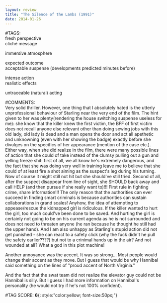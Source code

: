 ```yaml
---  
layout: review  
title: "The Silence of the Lambs (1991)"  
date: 2014-01-26  
---  
```

  
#TAGS:  
fresh perspective  
cliché message  
  
immersive atmosphere  
  
expected outcome  
acceptable suspense (developments predicted minutes before)  
  
intense action  
realistic effects  
  
untraceable (natural) acting  
  
#COMMENTS:  
Very solid thriller. However, one thing that I absolutely hated is the utterly unprofessional behaviour of Starling near the very end of the film. The hint given to her was plenty(rendering the house switching suspense useless for me): she know that the killer knew the first victim, the BFF of first victim does not recall anyone else relevant other than doing sewing jobs with this old lady, old lady is dead and a man opens the door and act all apethetic and unknowning (even with her showing the badge) exactly before she divulges on the specifics of her appearance (mention of the case etc.). Either way, when she did realize in the film, there were many possible lines of action that she could of take instead of the clumsy pulling out a gun and yelling freeze shit: first of all, we all know he's extremely dangerous, and the fact that she was doing very well in training leave me to believe that she could of at least fire a shot aiming as the suspect's leg during his turning. Now of course it might still not hit but she should've still tried. Second of all, after the suspect disappear from line of sight, she SHOULD back away and call HELP (and then pursue if she really want to)!!! First rule in fighting crime, share information!!! The only reason that the authorities can ever succeed in finding smart criminals is because authorities can sustain collaborations in grand scales! Anyhow, the idea of attempting to appease/rescue the kidnapped girl is ridiculous. If the killer wanted to hurt the girl, too much could've been done to be saved. And hurting the girl is certainly not going to be on his current agenda as he is not surrounded and does not need to threaten anyone (he ran because he thought he still had the upper hand). And I am also unhappy as Starling's stupid action did not get punished - she can react to a safety click (why the fuck didn't he pull the safety earlier????) but not to a crinimal hands up in the air? And not wounded at all? What a god in this plot machine!  
  
Another annoyance was the accent. It was so strong... Most people would change their accent as they move. But I guess that would be why Hannibal said something on the lines of "proud accent of North Virginia."  
  
And the fact that the swat team did not realize the elevator guy could not be Hannibal is silly. But I guess I had more information on Hannibal's personality (he would not try if he's not 100% confident).  
  
  
  
  
  
#TAG SCORE: **6**{: style:"color:yellow; font-size:50px;"}  
